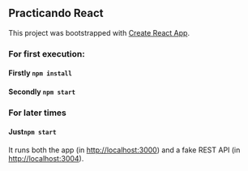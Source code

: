 ## Practicando React

This project was bootstrapped with [Create React App](https://github.com/facebook/create-react-app).

### For first execution:
#### Firstly `npm install`
#### Secondly `npm start`

### For later times
#### Just`npm start`
It runs both the app (in [http://localhost:3000](http://localhost:3000)) and
a fake REST API (in [http://localhost:3004](http://localhost:3004)).